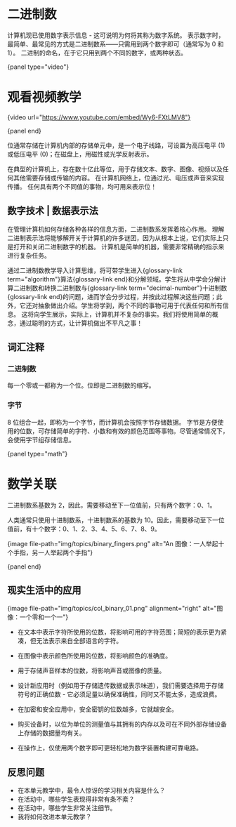 # 二进制数

计算机现已使用数字表示信息 - 这可说明为何将其称为数字系统。 表示数字时，最简单、最常见的方式是二进制数系——只需用到两个数字即可（通常写为 0 和 1）。 二进制的命名，在于它只用到两个不同的数字，或两种状态。

{panel type="video"}

# 观看视频教学

{video url="https://www.youtube.com/embed/Wy6-FXtLMV8"}

{panel end}

位通常存储在计算机内部的存储单元中，是一个电子线路，可设置为高压电平 (1) 或低压电平 (0)；在磁盘上，用磁性或光学反射表示。

在典型的计算机上，存在数十亿此等位，用于存储文本、数字、图像、视频以及任何其他需要存储或传输的内容。 在计算机网络上，位通过光、电压或声音来实现传播。 任何具有两个不同值的事物，均可用来表示位！

## 数字技术 | 数据表示法

在管理计算机如何存储各种各样的信息方面，二进制数系发挥着核心作用。 理解二进制表示法将能够解开关于计算机的许多谜团，因为从根本上说，它们实际上只是打开和关闭二进制数字的机器。 计算机是简单的机器，需要非常精确的指示来进行复杂任务。

通过二进制数教学导入计算思维，将可带学生进入{glossary-link term="algorithm"}算法{glossary-link end}和分解领域。学生将从中学会分解计算二进制数和转换二进制数与{glossary-link term="decimal-number"}十进制数{glossary-link end}的问题，进而学会分步过程，并按此过程解决这些问题；此外，它还对抽象做出介绍。学生将学到，两个不同的事物可用于代表任何和所有信息。 这将向学生展示，实际上，计算机并不复杂的事实。我们将使用简单的概念，通过聪明的方式，让计算机做出不平凡之事！

## 词汇注释

### 二进制数

每一个零或一都称为一个位。位即是二进制数的缩写。

### 字节

8 位组合一起，即称为一个字节，而计算机会按照字节存储数据。 字节是方便使用的位数，可存储简单的字符、小数和有效的颜色范围等事物。尽管通常情况下，会使用字节组存储信息。

{panel type="math"}

# 数学关联

二进制数系基数为 2，因此，需要移动至下一位值前，只有两个数字：0、1。

人类通常只使用十进制数系，十进制数系的基数为 10。因此，需要移动至下一位值前，有十个数字：0、1、2、3、4、5、6、7、8、9。

{image file-path="img/topics/binary_fingers.png" alt="An 图像：一人举起十个手指，另一人举起两个手指"}

{panel end}

## 现实生活中的应用

{image file-path="img/topics/col_binary_01.png" alignment="right" alt="图像：一个零和一个一"}

- 在文本中表示字符所使用的位数，将影响可用的字符范围；简短的表示更为紧凑，但无法表示来自全部语言的字符。

- 在图像中表示颜色所使用的位数，将影响颜色的准确度。

- 用于存储声音样本的位数，将影响声音或图像的质量。

- 设计新应用时（例如用于存储遗传数据或表示味道），我们需要选择用于存储符号的正确位数 - 它必须足量以确保准确性，同时又不能太多，造成浪费。

- 在加密和安全应用中，安全密钥的位数越多，它就越安全。

- 购买设备时，以位为单位的测量值与其拥有的内存以及可在不同外部存储设备上存储的数据量均有关。

- 在操作上，仅使用两个数字即可更轻松地为数字装置构建可靠电路。

## 反思问题

- 在本单元教学中，最令人惊讶的学习相关内容是什么？
- 在活动中，哪些学生表现得非常有条不紊？
- 在活动中，哪些学生非常关注细节。
- 我将如何改进本单元教学？